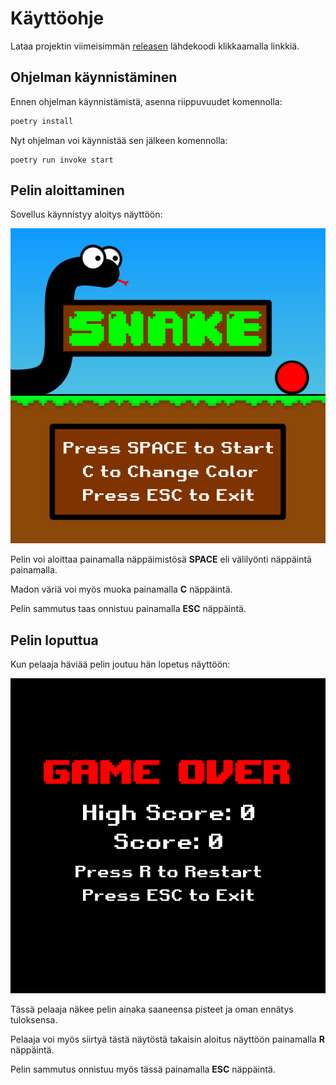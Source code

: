 # Käyttöohje

Lataa projektin viimeisimmän [releasen](https://github.com/Kilpikonna02/ot-harjoitustyo/releases) lähdekoodi klikkaamalla linkkiä.

## Ohjelman käynnistäminen

Ennen ohjelman käynnistämistä, asenna riippuvuudet komennolla:

```bash
poetry install
```

Nyt ohjelman voi käynnistää sen jälkeen komennolla:

```
poetry run invoke start
```

## Pelin aloittaminen

Sovellus käynnistyy aloitys näyttöön:

![](./kuvat/start_screen.png)

Pelin voi aloittaa painamalla näppäimistösä __SPACE__ eli välilyönti näppäintä painamalla.

Madon väriä voi myös muoka painamalla __C__ näppäintä.

Pelin sammutus taas onnistuu painamalla __ESC__ näppäintä.

## Pelin loputtua

Kun pelaaja häviää pelin joutuu hän lopetus näyttöön:

![](./kuvat/end_screen.png)

Tässä pelaaja näkee pelin ainaka saaneensa pisteet ja oman ennätys tuloksensa.

Pelaaja voi myös siirtyä tästä näytöstä takaisin aloitus näyttöön painamalla __R__ näppäintä.

Pelin sammutus onnistuu myös tässä painamalla __ESC__ näppäintä.
